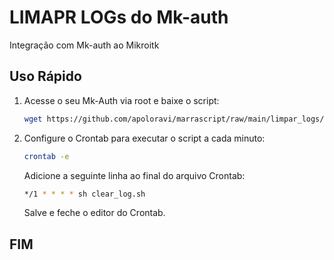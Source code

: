 # LIMAPR LOGs do Mk-auth

Integração com Mk-auth ao Mikroitk

## Uso Rápido

1. Acesse o seu Mk-Auth via root e baixe o script:

    ```bash
    wget https://github.com/apoloravi/marrascript/raw/main/limpar_logs/clear_log.sh
    ```

2. Configure o Crontab para executar o script a cada minuto:

    ```bash
    crontab -e
    ```

    Adicione a seguinte linha ao final do arquivo Crontab:

    ```bash
    */1 * * * * sh clear_log.sh
    ```

    Salve e feche o editor do Crontab.

## FIM
